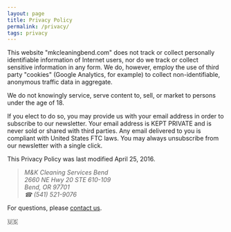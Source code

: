 ```yaml
---
layout: page
title: Privacy Policy 
permalink: /privacy/
tags: privacy
---
```


This website "mkcleaningbend.com" does not track or collect personally identifiable information of Internet users, nor do we track or collect sensitive information in any form. We do, however, employ the use of third party "cookies" (Google Analytics, for example) to collect non-identifiable, anonymous traffic data in aggregate.

We do not knowingly service, serve content to, sell, or market to persons under the age of 18.

If you elect to do so, you may provide us with your email address in order to subscribe to our newsletter. Your email address is KEPT PRIVATE and is never sold or shared with third parties. Any email delivered to you is compliant with United States FTC laws. You may always unsubscribe from our newsletter with a single click.

This Privacy Policy was last modified April 25, 2016.

<blockquote><address>
M&K Cleaning Services Bend<br>
2660 NE Hwy 20 STE 610-109<br>
Bend, OR 97701<br>
☎ (541) 521-9076
</address></blockquote>

For questions, please <a href="/contact/">contact us</a>.

🇺🇸
